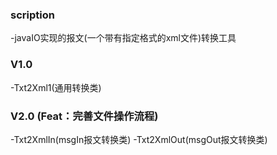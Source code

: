 ### scription
-javaIO实现的报文(一个带有指定格式的xml文件)转换工具

### V1.0
-Txt2Xml1(通用转换类)

### V2.0 (Feat：完善文件操作流程)
-Txt2XmlIn(msgIn报文转换类)
-Txt2XmlOut(msgOut报文转换类)
